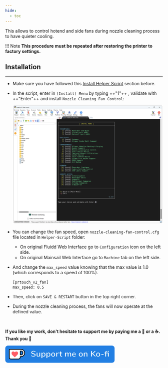 ```yaml
---
hide:
  - toc
---
```

This allows to control hotend and side fans during nozzle cleaning process to have quieter cooling.

!!! Note
    **This procedure must be repeated after restoring the printer to factory settings.**


## Installation
<hr>

- Make sure you have followed this <a href="../../helper-script/helper-script-installation">Install Helper Script</a> section before.

- In the script, enter in `[Install] Menu` by typing ++"1"++ , validate with ++"Enter"++ and install `Nozzle Cleaning Fan Control`:

    <img width="900" src="../../assets/img/Creality-Helper-Script/Install_Menu.png">

- You can change the fan speed, open `nozzle-cleaning-fan-control.cfg` file located in `Helper-Script` folder:

    - On original Fluidd Web Interface go to `Configuration` icon on the left side.
    - On original Mainsail Web Interface go to `Machine` tab on the left side.

- And change the `max_speed` value knowing that the max value is 1.0 (which corresponds to a speed of 100%).

    ``` title="nozzle-cleaning-fan-control.cfg" hl_lines="2"
    [prtouch_v2_fan]
    max_speed: 0.5
    ```

- Then, click on `SAVE & RESTART` button in the top right corner.

- During the nozzle cleaning process, the fans will now operate at the defined value.

<br />

**If you like my work, don't hesitate to support me by paying me a 🍺 or a ☕. Thank you 🙂**

<a href="https://ko-fi.com/guilouz" target="_blank"><img width="350" src="../../assets/img/home/Ko-fi.png"></a>

